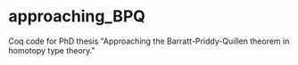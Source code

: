 # approaching_BPQ
Coq code for PhD thesis "Approaching the Barratt-Priddy-Quillen theorem in homotopy type theory."
